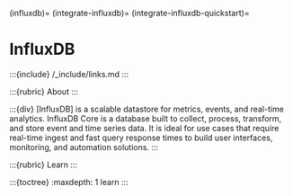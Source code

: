 (influxdb)=
(integrate-influxdb)=
(integrate-influxdb-quickstart)=
# InfluxDB

:::{include} /_include/links.md
:::

:::{rubric} About
:::

:::{div}
[InfluxDB] is a scalable datastore for metrics, events, and real-time analytics. 
InfluxDB Core is a database built to collect, process, transform, and store event
and time series data. It is ideal for use cases that require real-time ingest and
fast query response times to build user interfaces, monitoring, and automation solutions.
:::

:::{rubric} Learn
:::

:::{toctree}
:maxdepth: 1
learn
:::
